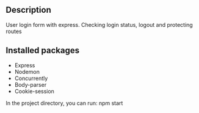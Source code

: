 ## Description

User login form with express. Checking login status, logout and protecting routes

## Installed packages

- Express
- Nodemon
- Concurrently
- Body-parser
- Cookie-session

In the project directory, you can run: npm start